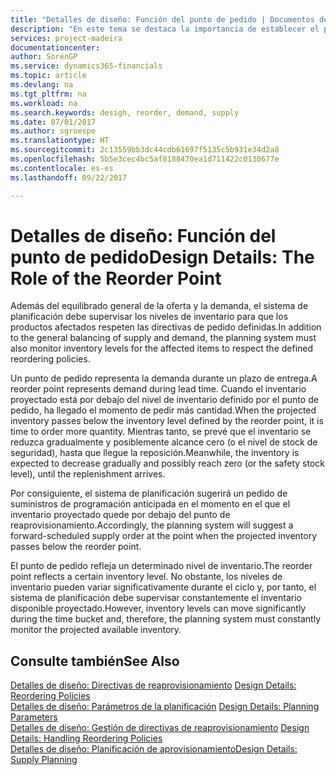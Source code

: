 ```yaml
---
title: "Detalles de diseño: Función del punto de pedido | Documentos de Microsoft"
description: "En este tema se destaca la importancia de establecer el punto de pedido, de forma que sepa cuándo solicitar más inventario."
services: project-madeira
documentationcenter: 
author: SorenGP
ms.service: dynamics365-financials
ms.topic: article
ms.devlang: na
ms.tgt_pltfrm: na
ms.workload: na
ms.search.keywords: desigh, reorder, demand, supply
ms.date: 07/01/2017
ms.author: sgroespe
ms.translationtype: HT
ms.sourcegitcommit: 2c13559bb3dc44cdb61697f5135c5b931e34d2a8
ms.openlocfilehash: 5b5e3cec4bc5af8188470ea1d711422c0130677e
ms.contentlocale: es-es
ms.lasthandoff: 09/22/2017

---
```

# <a name="design-details-the-role-of-the-reorder-point"></a><span data-ttu-id="4ef1b-103">Detalles de diseño: Función del punto de pedido</span><span class="sxs-lookup"><span data-stu-id="4ef1b-103">Design Details: The Role of the Reorder Point</span></span>
<span data-ttu-id="4ef1b-104">Además del equilibrado general de la oferta y la demanda, el sistema de planificación debe supervisar los niveles de inventario para que los productos afectados respeten las directivas de pedido definidas.</span><span class="sxs-lookup"><span data-stu-id="4ef1b-104">In addition to the general balancing of supply and demand, the planning system must also monitor inventory levels for the affected items to respect the defined reordering policies.</span></span>  
  
<span data-ttu-id="4ef1b-105">Un punto de pedido representa la demanda durante un plazo de entrega.</span><span class="sxs-lookup"><span data-stu-id="4ef1b-105">A reorder point represents demand during lead time.</span></span> <span data-ttu-id="4ef1b-106">Cuando el inventario proyectado está por debajo del nivel de inventario definido por el punto de pedido, ha llegado el momento de pedir más cantidad.</span><span class="sxs-lookup"><span data-stu-id="4ef1b-106">When the projected inventory passes below the inventory level defined by the reorder point, it is time to order more quantity.</span></span> <span data-ttu-id="4ef1b-107">Mientras tanto, se prevé que el inventario se reduzca gradualmente y posiblemente alcance cero (o el nivel de stock de seguridad), hasta que llegue la reposición.</span><span class="sxs-lookup"><span data-stu-id="4ef1b-107">Meanwhile, the inventory is expected to decrease gradually and possibly reach zero (or the safety stock level), until the replenishment arrives.</span></span>  
  
<span data-ttu-id="4ef1b-108">Por consiguiente, el sistema de planificación sugerirá un pedido de suministros de programación anticipada en el momento en el que el inventario proyectado quede por debajo del punto de reaprovisionamiento.</span><span class="sxs-lookup"><span data-stu-id="4ef1b-108">Accordingly, the planning system will suggest a forward-scheduled supply order at the point when the projected inventory passes below the reorder point.</span></span>  
  
<span data-ttu-id="4ef1b-109">El punto de pedido refleja un determinado nivel de inventario.</span><span class="sxs-lookup"><span data-stu-id="4ef1b-109">The reorder point reflects a certain inventory level.</span></span> <span data-ttu-id="4ef1b-110">No obstante, los niveles de inventario pueden variar significativamente durante el ciclo y, por tanto, el sistema de planificación debe supervisar constantemente el inventario disponible proyectado.</span><span class="sxs-lookup"><span data-stu-id="4ef1b-110">However, inventory levels can move significantly during the time bucket and, therefore, the planning system must constantly monitor the projected available inventory.</span></span>  
  
## <a name="see-also"></a><span data-ttu-id="4ef1b-111">Consulte también</span><span class="sxs-lookup"><span data-stu-id="4ef1b-111">See Also</span></span>  
<span data-ttu-id="4ef1b-112">[Detalles de diseño: Directivas de reaprovisionamiento](design-details-reordering-policies.md) </span><span class="sxs-lookup"><span data-stu-id="4ef1b-112">[Design Details: Reordering Policies](design-details-reordering-policies.md) </span></span>  
<span data-ttu-id="4ef1b-113">[Detalles de diseño: Parámetros de la planificación](design-details-planning-parameters.md) </span><span class="sxs-lookup"><span data-stu-id="4ef1b-113">[Design Details: Planning Parameters](design-details-planning-parameters.md) </span></span>  
<span data-ttu-id="4ef1b-114">[Detalles de diseño: Gestión de directivas de reaprovisionamiento](design-details-handling-reordering-policies.md) </span><span class="sxs-lookup"><span data-stu-id="4ef1b-114">[Design Details: Handling Reordering Policies](design-details-handling-reordering-policies.md) </span></span>  
[<span data-ttu-id="4ef1b-115">Detalles de diseño: Planificación de aprovisionamiento</span><span class="sxs-lookup"><span data-stu-id="4ef1b-115">Design Details: Supply Planning</span></span>](design-details-supply-planning.md)
